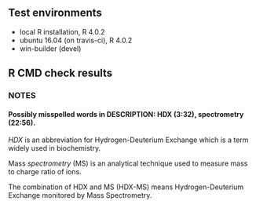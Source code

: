 ## Test environments
* local R installation, R 4.0.2
* ubuntu 16.04 (on travis-ci), R 4.0.2
* win-builder (devel)

## R CMD check results

### NOTES

####   Possibly misspelled words in DESCRIPTION: HDX (3:32), spectrometry (22:56).

*HDX* is an abbreviation for Hydrogen-Deuterium Exchange which is a term widely 
used in biochemistry. 

Mass *spectrometry* (MS) is an analytical technique used to measure mass to 
charge ratio of ions.

The combination of HDX and MS (HDX-MS) means Hydrogen-Deuterium Exchange
monitored by Mass Spectrometry.

